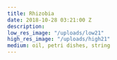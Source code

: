 ```yaml
---
title: Rhizobia
date: 2018-10-28 03:21:00 Z
description: 
low_res_image: "/uploads/low21"
high_res_image: "/uploads/high21"
medium: oil, petri dishes, string
---
```


